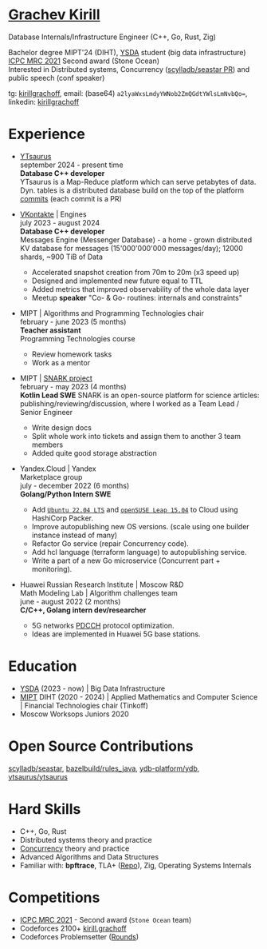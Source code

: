 # [Grachev Kirill](https://github.com/kirillgrachoff)

Database Internals/Infrastructure Engineer (C++, Go, Rust, Zig)

Bachelor degree MIPT'24 (DIHT), [YSDA](https://dataschool.yandex.com/) student (big data infrastructure) \
[ICPC MRC 2021](https://icpc.global/regionals/finder/MRC-2022/standings) Second award (Stone Ocean) \
Interested in Distributed systems, Concurrency ([scylladb/seastar PR](https://github.com/scylladb/seastar/pull/1944)) and public speech (conf speaker)

tg: [kirillgrachoff](https://t.me/kirillgrachoff), email: (base64) `a2lyaWxsLmdyYWNob2ZmQGdtYWlsLmNvbQo=`, linkedin: [kirillgrachoff](https://www.linkedin.com/in/kirillgrachoff/)

# Experience
- [YTsaurus](https://ytsaurus.tech) \
  september 2024 - present time \
  **Database C++ developer** \
  YTsaurus is a Map-Reduce platform which can serve petabytes of data. Dyn. tables is a distributed database build on the top of the platform \
  [commits](https://github.com/ytsaurus/ytsaurus/commits?author=kirillgrachoff) (each commit is a PR)
- [VKontakte](https://vk.com) | Engines \
  july 2023 - august 2024 \
  **Database C++ developer** \
  Messages Engine (Messenger Database) - a home - grown distributed KV database for messages (15'000'000'000 messages/day); 12000 shards, ~900 TiB of Data
  - Accelerated snapshot creation from 70m to 20m (x3 speed up)
  - Designed and implemented new future equal to TTL
  - Added metrics that improved observability of the whole data layer
  - Meetup **speaker** "Co- \& Go- routines: internals and constraints"

- MIPT | Algorithms and Programming Technologies chair \
  february - june 2023 (5 months) \
  **Teacher assistant** \
  Programming Technologies course
  - Review homework tasks
  - Work as a mentor

- MIPT | [SNARK project](https://github.com/SciProgCentre/snark) \
  february - may 2023 (4 months) \
  **Kotlin Lead SWE**
  SNARK is an open-source platform for science articles: publishing/reviewing/discussion, where I worked as a Team Lead / Senior Engineer
  - Write design docs
  - Split whole work into tickets and assign them to another 3 team members
  - Added quite good storage abstraction

- Yandex.Cloud | Yandex \
  Marketplace group \
  july - december 2022 (6 months) \
  **Golang/Python Intern SWE**
  - Add [`Ubuntu 22.04 LTS`](https://cloud.yandex.ru/marketplace/products/yc/ubuntu-22-04-lts) and [`openSUSE Leap 15.04`](https://cloud.yandex.ru/marketplace/products/yc/opensuse-15-4) to Cloud using HashiCorp Packer.
  - Improve autopublishing new OS versions. (scale using one builder instance instead of many)
  - Refactor Go service (repair Concurrency code).
  - Add hcl language (terraform language) to autopublishing service.
  - Write a part of a new Go microservice (Concurrent part + monitoring).

- Huawei Russian Research Institute | Moscow R\&D \
  Math Modeling Lab | Algorithm challenges team \
  june - august 2022 (2 months) \
  **C/C++, Golang intern dev/researcher**
  - 5G networks [PDCCH](https://www.sharetechnote.com/html/5G/5G_PDCCH.html) protocol optimization.
  - Ideas are implemented in Huawei 5G base stations.

# Education
- [YSDA](https://dataschool.yandex.com/) (2023 - now) | Big Data Infrastructure
- [MIPT](phystech.edu) DIHT (2020 - 2024) | Applied Mathematics and Computer Science | Financial Technologies chair (Tinkoff)
- Moscow Worksops Juniors 2020

# Open Source Contributions
[scylladb/seastar](https://github.com/scylladb/seastar/pull/1944), [bazelbuild/rules_java](https://github.com/bazelbuild/rules_java/commits?author=kirillgrachoff), [ydb-platform/ydb](https://github.com/ydb-platform/ydb/commits?author=kirillgrachoff), [ytsaurus/ytsaurus](https://github.com/ytsaurus/ytsaurus/commits?author=kirillgrachoff)

# Hard Skills
- C++, Go, Rust
- Distributed systems theory and practice
- [Concurrency](https://gitlab.com/Lipovsky/concurrency-course) theory and practice
- Advanced Algorithms and Data Structures
- Familiar with: **bpftrace**, TLA+ ([Repo](https://github.com/kirillgrachoff/tlaplus-examples)), Zig, Operating Systems Internals

# Competitions
- [ICPC MRC 2021](https://icpc.global/regionals/finder/MRC-2022/standings) - Second award (`Stone Ocean` team)
- Codeforces 2100+ [kirill.grachoff](https://codeforces.com/profile/kirill.grachoff)
- Codeforces Problemsetter ([Rounds](https://codeforces.com/contests/writer/kirill.grachoff))
